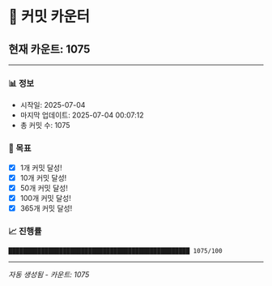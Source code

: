 # 🔢 커밋 카운터

## 현재 카운트: 1075

---

### 📊 정보
- 시작일: 2025-07-04
- 마지막 업데이트: 2025-07-04 00:07:12
- 총 커밋 수: 1075

### 🎯 목표
- [x] 1개 커밋 달성!
- [x] 10개 커밋 달성!
- [x] 50개 커밋 달성!
- [x] 100개 커밋 달성!
- [x] 365개 커밋 달성!

### 📈 진행률
```
██████████████████████████████████████████████████ 1075/100
```

---
*자동 생성됨 - 카운트: 1075*
